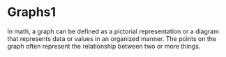 # Graphs1
In math, a graph can be defined as a pictorial representation or a diagram that represents data or values in an organized manner. The points on the graph often represent the relationship between two or more things.
